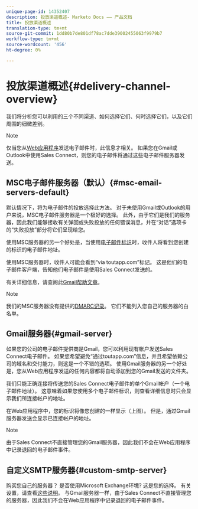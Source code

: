 ```yaml
---
unique-page-id: 14352407
description: 投放渠道概述- Marketo Docs —— 产品文档
title: 投放渠道概述
translation-type: tm+mt
source-git-commit: 1dd80b7de801df78ac7dde39002455063f9979b7
workflow-type: tm+mt
source-wordcount: '456'
ht-degree: 0%

---
```



# 投放渠道概述{#delivery-channel-overview}

我们将分析您可以利用的三个不同渠道、如何选择它们、何时选择它们，以及它们周围的细微差别。

>[!NOTE]
>
>仅当您从[Web应用程序](https://toutapp.com/login)发送电子邮件时，此信息才相关。 如果您在Gmail或Outlook中使用Sales Connect，则您的电子邮件将通过这些电子邮件服务器发送。

## MSC电子邮件服务器（默认）{#msc-email-servers-default}

默认情况下，将为电子邮件的投放选择此方法。 对于未使用Gmail或Outlook的用户来说，MSC电子邮件服务器是一个极好的选择。 此外，由于它们是我们的服务器，因此我们能够接收有关弹回或失败投放的任何错误消息，并在“对话”选项卡的“失败投放”部分将它们呈现给您。

使用MSC服务器的另一个好处是，当使用[电子邮件标识](/help/marketo/product-docs/marketo-sales-connect/getting-started/email-settings/add-identity.md)时，收件人将看到您创建的标识的电子邮件地址。

使用MSC服务器时，收件人可能会看到“via toutapp.com”标记。 这是他们的电子邮件客户端，告知他们电子邮件是使用Sales Connect发送的。

有关详细信息，请查阅此[Gmail帮助文章](https://support.google.com/mail/answer/1311182?hl=en)。

>[!NOTE]
>
>我们的MSC服务器没有提供的[DMARC记录](https://dmarc.org/)。 它们不能列入您自己的服务器的白名单。

## Gmail服务器{#gmail-server}

如果您的公司的电子邮件提供商是Gmail，您可以利用现有帐户发送Sales Connect电子邮件。 如果您希望避免“通过toutapp.com”信息，并且希望依赖公司的域名和交付能力，则这是一个不错的选项。 使用Gmail服务器的另一个好处是，您从Web应用程序发送的任何内容都将自动添加到您的Gmail发送的文件夹。

我们只能正确连接将传送您的Sales Connect电子邮件的单个Gmail帐户（一个电子邮件地址）。 这意味着如果您使用多个电子邮件标识，则查看详细信息时只会显示我们所连接帐户的地址。

在Web应用程序中，您的标识将像您创建的一样显示（上图）。 但是，通过Gmail服务器发送会显示已连接帐户的地址。

>[!NOTE]
>
>由于Sales Connect不直接管理您的Gmail服务器，因此我们不会在Web应用程序中记录退回的电子邮件事件。

## 自定义SMTP服务器{#custom-smtp-server}

购买您自己的服务器？ 是否使用Microsoft Exchange环境? 这是您的选择。 有关设置，请查看[这些说明](http://docs.marketo.com/x/zYTS)。 与Gmail服务器一样，由于Sales Connect不直接管理您的服务器，因此我们不会在Web应用程序中记录退回的电子邮件事件。
